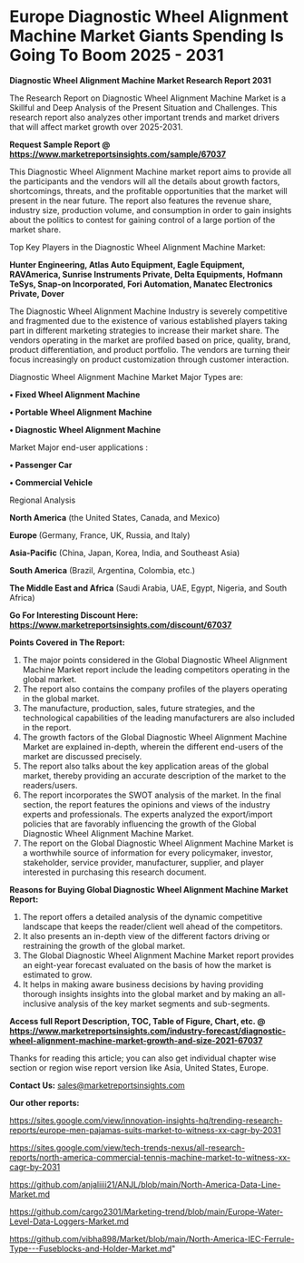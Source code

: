 # Europe Diagnostic Wheel Alignment Machine Market Giants Spending Is Going To Boom 2025 - 2031

<strong>Diagnostic Wheel Alignment Machine Market Research Report 2031</strong>

The Research Report on Diagnostic Wheel Alignment Machine Market is a Skillful and Deep Analysis of the Present Situation and Challenges. This research report also analyzes other important trends and market drivers that will affect market growth over 2025-2031.

<strong>Request Sample Report @ <a href=https://www.marketreportsinsights.com/sample/67037>https://www.marketreportsinsights.com/sample/67037</a></strong>

This Diagnostic Wheel Alignment Machine market report aims to provide all the participants and the vendors will all the details about growth factors, shortcomings, threats, and the profitable opportunities that the market will present in the near future. The report also features the revenue share, industry size, production volume, and consumption in order to gain insights about the politics to contest for gaining control of a large portion of the market share.

Top Key Players in the Diagnostic Wheel Alignment Machine Market:

<strong>Hunter Engineering, Atlas Auto Equipment, Eagle Equipment, RAVAmerica, Sunrise Instruments Private, Delta Equipments, Hofmann TeSys, Snap-on Incorporated, Fori Automation, Manatec Electronics Private, Dover</strong>

The Diagnostic Wheel Alignment Machine Industry is severely competitive and fragmented due to the existence of various established players taking part in different marketing strategies to increase their market share. The vendors operating in the market are profiled based on price, quality, brand, product differentiation, and product portfolio. The vendors are turning their focus increasingly on product customization through customer interaction.

Diagnostic Wheel Alignment Machine Market Major Types are:

<strong>• Fixed Wheel Alignment Machine

• Portable Wheel Alignment Machine

• Diagnostic Wheel Alignment Machine</strong>

Market Major end-user applications :

<strong>• Passenger Car

• Commercial Vehicle</strong>

Regional Analysis

</u><strong><b>North America</b></strong> (the United States, Canada, and Mexico)

<strong><b>Europe </b></strong>(Germany, France, UK, Russia, and Italy)

<strong><b>Asia-Pacific</b></strong> (China, Japan, Korea, India, and Southeast Asia)

<strong><b>South America</b></strong> (Brazil, Argentina, Colombia, etc.)

<strong><b>The Middle East and Africa</b></strong> (Saudi Arabia, UAE, Egypt, Nigeria, and South Africa)

<strong>Go For Interesting Discount Here: <a href=https://www.marketreportsinsights.com/discount/67037>https://www.marketreportsinsights.com/discount/67037</a></strong>

<strong>Points Covered in The Report:</strong>
<ol>
  <li>The major points considered in the Global Diagnostic Wheel Alignment Machine Market report include the leading competitors operating in the global market.</li>
  <li>The report also contains the company profiles of the players operating in the global market.</li>
  <li>The manufacture, production, sales, future strategies, and the technological capabilities of the leading manufacturers are also included in the report.</li>
  <li>The growth factors of the Global Diagnostic Wheel Alignment Machine Market are explained in-depth, wherein the different end-users of the market are discussed precisely.</li>
  <li>The report also talks about the key application areas of the global market, thereby providing an accurate description of the market to the readers/users.</li>
  <li>The report incorporates the SWOT analysis of the market. In the final section, the report features the opinions and views of the industry experts and professionals. The experts analyzed the export/import policies that are favorably influencing the growth of the Global Diagnostic Wheel Alignment Machine Market.</li>
  <li>The report on the Global Diagnostic Wheel Alignment Machine Market is a worthwhile source of information for every policymaker, investor, stakeholder, service provider, manufacturer, supplier, and player interested in purchasing this research document.</li>
</ol>
<strong>Reasons for Buying Global Diagnostic Wheel Alignment Machine Market Report:</strong>

<ol>
  <li>The report offers a detailed analysis of the dynamic competitive landscape that keeps the reader/client well ahead of the competitors.</li>
  <li>It also presents an in-depth view of the different factors driving or restraining the growth of the global market.</li>
  <li>The Global Diagnostic Wheel Alignment Machine Market report provides an eight-year forecast evaluated on the basis of how the market is estimated to grow.</li>
  <li>It helps in making aware business decisions by having providing thorough insights insights into the global market and by making an all-inclusive analysis of the key market segments and sub-segments.</li>
</ol>
<strong>Access full Report Description, TOC, Table of Figure, Chart, etc. @ <a href=https://www.marketreportsinsights.com/industry-forecast/diagnostic-wheel-alignment-machine-market-growth-and-size-2021-67037>https://www.marketreportsinsights.com/industry-forecast/diagnostic-wheel-alignment-machine-market-growth-and-size-2021-67037</a></strong>


Thanks for reading this article; you can also get individual chapter wise section or region wise report version like Asia, United States, Europe.

<strong>Contact Us:</strong>
sales@marketreportsinsights.com

<strong>Our other reports:</strong>

<a href=https://sites.google.com/view/innovation-insights-hq/trending-research-reports/europe-men-pajamas-suits-market-to-witness-xx-cagr-by-2031>https://sites.google.com/view/innovation-insights-hq/trending-research-reports/europe-men-pajamas-suits-market-to-witness-xx-cagr-by-2031</a>

<a href=https://sites.google.com/view/tech-trends-nexus/all-research-reports/north-america-commercial-tennis-machine-market-to-witness-xx-cagr-by-2031>https://sites.google.com/view/tech-trends-nexus/all-research-reports/north-america-commercial-tennis-machine-market-to-witness-xx-cagr-by-2031</a>

<a href=https://github.com/anjaliiii21/ANJL/blob/main/North-America-Data-Line-Market.md>https://github.com/anjaliiii21/ANJL/blob/main/North-America-Data-Line-Market.md</a>

<a href=https://github.com/cargo2301/Marketing-trend/blob/main/Europe-Water-Level-Data-Loggers-Market.md>https://github.com/cargo2301/Marketing-trend/blob/main/Europe-Water-Level-Data-Loggers-Market.md</a>

<a href=https://github.com/vibha898/Market/blob/main/North-America-IEC-Ferrule-Type---Fuseblocks-and-Holder-Market.md>https://github.com/vibha898/Market/blob/main/North-America-IEC-Ferrule-Type---Fuseblocks-and-Holder-Market.md</a>"
